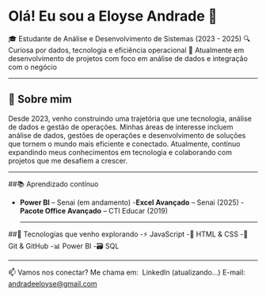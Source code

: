 # Olá! Eu sou a Eloyse Andrade 👋

🎓 Estudante de Análise e Desenvolvimento de Sistemas (2023 - 2025)
🔍 Curiosa por dados, tecnologia e eficiência operacional
🌱 Atualmente em desenvolvimento de projetos com foco em análise de dados e integração com o negócio


---

## 💬 Sobre mim
Desde 2023, venho construindo uma trajetória que une tecnologia, análise de dados e gestão de operações.
Minhas áreas de interesse incluem análise de dados, gestões de operações e desenvolvimento de soluções que tornem o mundo mais eficiente e conectado. Atualmente, continuo expandindo meus conhecimentos em tecnologia e colaborando com projetos que me desafiem a crescer.

---

##📚 Aprendizado contínuo

- **Power BI** – Senai (em andamento)
-**Excel Avançado** – Senai (2025)
-**Pacote Office Avançado** – CTI Educar (2019)

  ---
  
##🚀 Tecnologias que venho explorando
-⚡ JavaScript
-🎨 HTML & CSS
-🔧 Git & GitHub
-📊 Power BI
-🗃️ SQL

---
📫 Vamos nos conectar? Me chama em: 
LinkedIn (atualizando...)
E-mail: andradeeloyse@gmail.com
